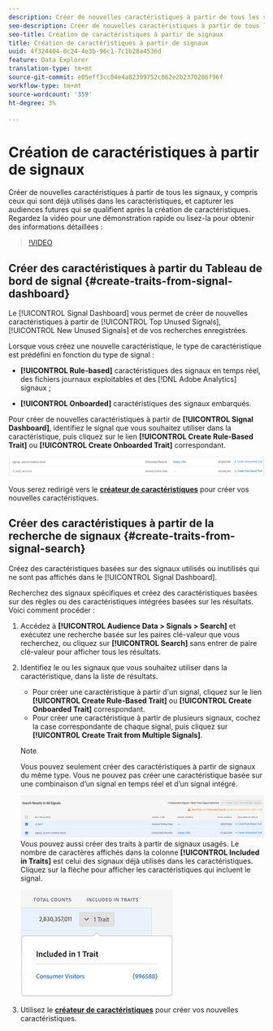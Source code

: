 ```yaml
---
description: Créer de nouvelles caractéristiques à partir de tous les signaux, y compris ceux qui sont déjà utilisés dans les caractéristiques, et capturer les audiences futures qui se qualifient après la création de caractéristiques.
seo-description: Créer de nouvelles caractéristiques à partir de tous les signaux, y compris ceux qui sont déjà utilisés dans les caractéristiques, et capturer les audiences futures qui se qualifient après la création de caractéristiques.
seo-title: Création de caractéristiques à partir de signaux
title: Création de caractéristiques à partir de signaux
uuid: 4f324404-0c24-4e3b-96c1-7c1b28a4536d
feature: Data Explorer
translation-type: tm+mt
source-git-commit: e05eff3cc04e4a82399752c862e2b2370286f96f
workflow-type: tm+mt
source-wordcount: '359'
ht-degree: 3%

---
```



# Création de caractéristiques à partir de signaux

Créer de nouvelles caractéristiques à partir de tous les signaux, y compris ceux qui sont déjà utilisés dans les caractéristiques, et capturer les audiences futures qui se qualifient après la création de caractéristiques. Regardez la vidéo pour une démonstration rapide ou lisez-la pour obtenir des informations détaillées :

>[!VIDEO](https://video.tv.adobe.com/v/25169/?quality=12)

## Créer des caractéristiques à partir du Tableau de bord de signal {#create-traits-from-signal-dashboard}

Le [!UICONTROL Signal Dashboard] vous permet de créer de nouvelles caractéristiques à partir de [!UICONTROL Top Unused Signals], [!UICONTROL New Unused Signals] et de vos recherches enregistrées.

Lorsque vous créez une nouvelle caractéristique, le type de caractéristique est prédéfini en fonction du type de signal :

* **[!UICONTROL Rule-based]** caractéristiques des signaux en temps réel, des fichiers journaux exploitables et des  [!DNL Adobe Analytics] signaux ;

* **[!UICONTROL Onboarded]** caractéristiques des signaux embarqués.

Pour créer de nouvelles caractéristiques à partir de **[!UICONTROL Signal Dashboard]**, identifiez le signal que vous souhaitez utiliser dans la caractéristique, puis cliquez sur le lien **[!UICONTROL Create Rule-Based Trait]** ou **[!UICONTROL Create Onboarded Trait]** correspondant.

![](assets/signals-create-trait.png)

Vous serez redirigé vers le **[créateur de caractéristiques](../../features/traits/about-trait-builder.md)** pour créer vos nouvelles caractéristiques.

## Créer des caractéristiques à partir de la recherche de signaux {#create-traits-from-signal-search}

Créez des caractéristiques basées sur des signaux utilisés ou inutilisés qui ne sont pas affichés dans le [!UICONTROL Signal Dashboard].

Recherchez des signaux spécifiques et créez des caractéristiques basées sur des règles ou des caractéristiques intégrées basées sur les résultats. Voici comment procéder :

1. Accédez à **[!UICONTROL Audience Data > Signals > Search]** et exécutez une recherche basée sur les paires clé-valeur que vous recherchez, ou cliquez sur **[!UICONTROL Search]** sans entrer de paire clé-valeur pour afficher tous les résultats.
2. Identifiez le ou les signaux que vous souhaitez utiliser dans la caractéristique, dans la liste de résultats.
   * Pour créer une caractéristique à partir d&#39;un signal, cliquez sur le lien **[!UICONTROL Create Rule-Based Trait]** ou **[!UICONTROL Create Onboarded Trait]** correspondant.
   * Pour créer une caractéristique à partir de plusieurs signaux, cochez la case correspondante de chaque signal, puis cliquez sur **[!UICONTROL Create Trait from Multiple Signals]**.

   >[!NOTE]
   >Vous pouvez seulement créer des caractéristiques à partir de signaux du même type. Vous ne pouvez pas créer une caractéristique basée sur une combinaison d’un signal en temps réel et d’un signal intégré.
   >
   > ![](assets/signals-create-trait-search.png)
   >Vous pouvez aussi créer des traits à partir de signaux usagés. Le nombre de caractères affichés dans la colonne **[!UICONTROL Included in Traits]** est celui des signaux déjà utilisés dans les caractéristiques. Cliquez sur la flèche pour afficher les caractéristiques qui incluent le signal.
   >
   >![](assets/signals-used-traits.png)

3. Utilisez le **[créateur de caractéristiques](../../features/traits/about-trait-builder.md)** pour créer vos nouvelles caractéristiques.
